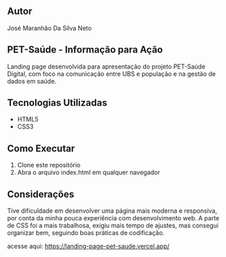 
## Autor
José Maranhão Da Silva Neto

## PET-Saúde - Informação para Ação
Landing page desenvolvida para apresentação do projeto PET-Saúde Digital, com foco na comunicação entre UBS e população e na gestão de dados em saúde.

## Tecnologias Utilizadas
- HTML5
- CSS3

## Como Executar
1. Clone este repositório
2. Abra o arquivo index.html em qualquer navegador

## Considerações
Tive dificuldade em desenvolver uma página mais moderna e responsiva, por conta da minha pouca experiência com desenvolvimento web.
A parte de CSS foi a mais trabalhosa, exigiu mais tempo de ajustes, mas consegui organizar bem, seguindo boas práticas de codificação.

acesse aqui:
https://landing-page-pet-saude.vercel.app/
